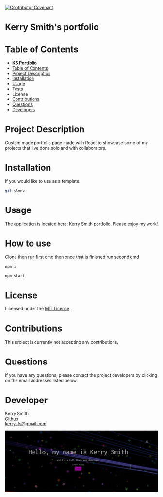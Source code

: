 [![Contributor Covenant](https://img.shields.io/badge/Contributor%20Covenant-v2.0%20adopted-ff69b4.svg)](https://www.contributor-covenant.org/version/2/0/code_of_conduct/)

# **Kerry Smith's portfolio**

# Table of Contents

- [**KS Portfolio**](#portfolio)
- [Table of Contents](#table-of-contents)
- [Project Description](#project-description)
- [Installation](#installation)
- [Usage](#usage)
- [Tests](#tests)
- [License](#license)
- [Contributions](#contributions)
- [Questions](#questions)
- [Developers](#developers)

# Project Description

Custom made portfolio page made with React to showcase some of my projects that I've done solo and with collaborators. 

# Installation

If you would like to use as a template.

```sh 
git clone
```

# Usage

The application is located here: [Kerry Smith portfolio](https://portfolio-kerry-smith.herokuapp.com/portfolio/). Please enjoy my work!

# How to use

Clone then run first cmd then once that is finished run second cmd 

```sh 
npm i
```
```sh 
npm start
```

# License

Licensed under the [MIT License](https://spdx.org/licenses/MIT.html).

# Contributions

This project is currently not accepting any contributions.

# Questions

If you have any questions, please contact the project developers by clicking on the email addresses listed below.

# Developer



Kerry Smith  
[Github](https://github.com/Kerry-Jr)  
<kerrysfs@gmail.com>



![ss1](./src/assets/KSportfolio.PNG)
